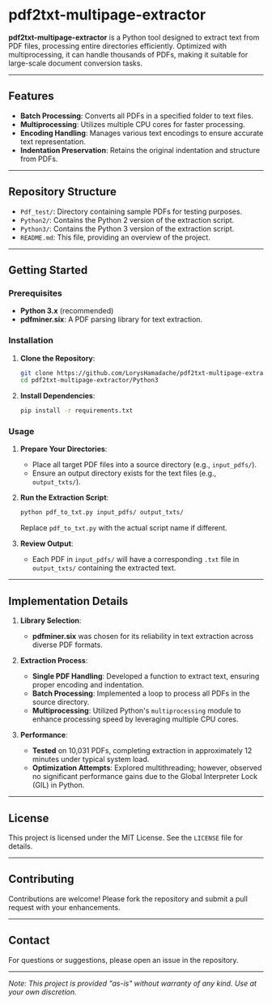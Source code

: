 # pdf2txt-multipage-extractor

**pdf2txt-multipage-extractor** is a Python tool designed to extract text from PDF files, processing entire directories efficiently. Optimized with multiprocessing, it can handle thousands of PDFs, making it suitable for large-scale document conversion tasks.

---

## Features

- **Batch Processing**: Converts all PDFs in a specified folder to text files.
- **Multiprocessing**: Utilizes multiple CPU cores for faster processing.
- **Encoding Handling**: Manages various text encodings to ensure accurate text representation.
- **Indentation Preservation**: Retains the original indentation and structure from PDFs.

---

## Repository Structure

- `Pdf_test/`: Directory containing sample PDFs for testing purposes.
- `Python2/`: Contains the Python 2 version of the extraction script.
- `Python3/`: Contains the Python 3 version of the extraction script.
- `README.md`: This file, providing an overview of the project.

---

## Getting Started

### Prerequisites

- **Python 3.x** (recommended)
- **pdfminer.six**: A PDF parsing library for text extraction.

### Installation

1. **Clone the Repository**:

   ```bash
   git clone https://github.com/LorysHamadache/pdf2txt-multipage-extractor.git
   cd pdf2txt-multipage-extractor/Python3
   ```

2. **Install Dependencies**:

   ```bash
   pip install -r requirements.txt
   ```

### Usage

1. **Prepare Your Directories**:
   - Place all target PDF files into a source directory (e.g., `input_pdfs/`).
   - Ensure an output directory exists for the text files (e.g., `output_txts/`).

2. **Run the Extraction Script**:

   ```bash
   python pdf_to_txt.py input_pdfs/ output_txts/
   ```

   Replace `pdf_to_txt.py` with the actual script name if different.

3. **Review Output**:
   - Each PDF in `input_pdfs/` will have a corresponding `.txt` file in `output_txts/` containing the extracted text.

---

## Implementation Details

1. **Library Selection**:
   - **pdfminer.six** was chosen for its reliability in text extraction across diverse PDF formats.

2. **Extraction Process**:
   - **Single PDF Handling**: Developed a function to extract text, ensuring proper encoding and indentation.
   - **Batch Processing**: Implemented a loop to process all PDFs in the source directory.
   - **Multiprocessing**: Utilized Python's `multiprocessing` module to enhance processing speed by leveraging multiple CPU cores.

3. **Performance**:
   - **Tested** on 10,031 PDFs, completing extraction in approximately 12 minutes under typical system load.
   - **Optimization Attempts**: Explored multithreading; however, observed no significant performance gains due to the Global Interpreter Lock (GIL) in Python.

---

## License

This project is licensed under the MIT License. See the `LICENSE` file for details.

---

## Contributing

Contributions are welcome! Please fork the repository and submit a pull request with your enhancements.

---

## Contact

For questions or suggestions, please open an issue in the repository.

---

*Note: This project is provided "as-is" without warranty of any kind. Use at your own discretion.*
